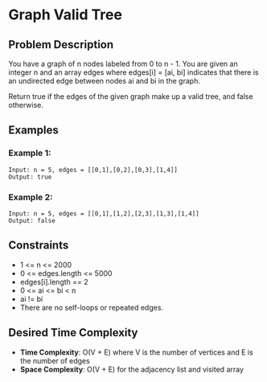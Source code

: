 # Graph Valid Tree

## Problem Description

You have a graph of n nodes labeled from 0 to n - 1. You are given an integer n and an array edges where edges[i] = [ai, bi] indicates that there is an undirected edge between nodes ai and bi in the graph.

Return true if the edges of the given graph make up a valid tree, and false otherwise.

## Examples

### Example 1:

```
Input: n = 5, edges = [[0,1],[0,2],[0,3],[1,4]]
Output: true
```

### Example 2:

```
Input: n = 5, edges = [[0,1],[1,2],[2,3],[1,3],[1,4]]
Output: false
```

## Constraints

- 1 <= n <= 2000
- 0 <= edges.length <= 5000
- edges[i].length == 2
- 0 <= ai <= bi < n
- ai != bi
- There are no self-loops or repeated edges.

## Desired Time Complexity

- **Time Complexity**: O(V + E) where V is the number of vertices and E is the number of edges
- **Space Complexity**: O(V + E) for the adjacency list and visited array
